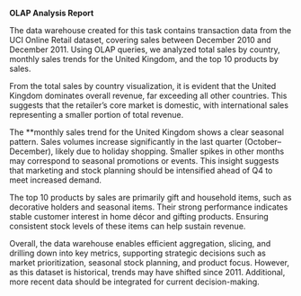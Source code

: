 **OLAP Analysis Report**

The data warehouse created for this task contains transaction data from the UCI Online Retail dataset, covering sales between December 2010 and December 2011. Using OLAP queries, we analyzed total sales by country, monthly sales trends for the United Kingdom, and the top 10 products by sales.

From the total sales by country visualization, it is evident that the United Kingdom dominates overall revenue, far exceeding all other countries. This suggests that the retailer’s core market is domestic, with international sales representing a smaller portion of total revenue.

The **monthly sales trend for the United Kingdom shows a clear seasonal pattern. Sales volumes increase significantly in the last quarter (October–December), likely due to holiday shopping. Smaller spikes in other months may correspond to seasonal promotions or events. This insight suggests that marketing and stock planning should be intensified ahead of Q4 to meet increased demand.

The top 10 products by sales are primarily gift and household items, such as decorative holders and seasonal items. Their strong performance indicates stable customer interest in home décor and gifting products. Ensuring consistent stock levels of these items can help sustain revenue.

Overall, the data warehouse enables efficient aggregation, slicing, and drilling down into key metrics, supporting strategic decisions such as market prioritization, seasonal stock planning, and product focus. However, as this dataset is historical, trends may have shifted since 2011. Additional, more recent data should be integrated for current decision-making.

